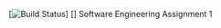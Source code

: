 [![Build Status](ttps://app.travis-ci.com/nate-lavoy/swe1.svg?token=81yEXyGmJ4q4m5LeyGuS&branch=main)]
[]
Software Engineering Assignment 1
